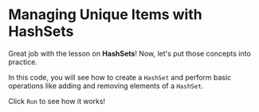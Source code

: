 # Managing Unique Items with HashSets

Great job with the lesson on **HashSets**! Now, let's put those concepts into practice.

In this code, you will see how to create a `HashSet` and perform basic operations like adding and removing elements of a `HashSet`.

Click `Run` to see how it works!